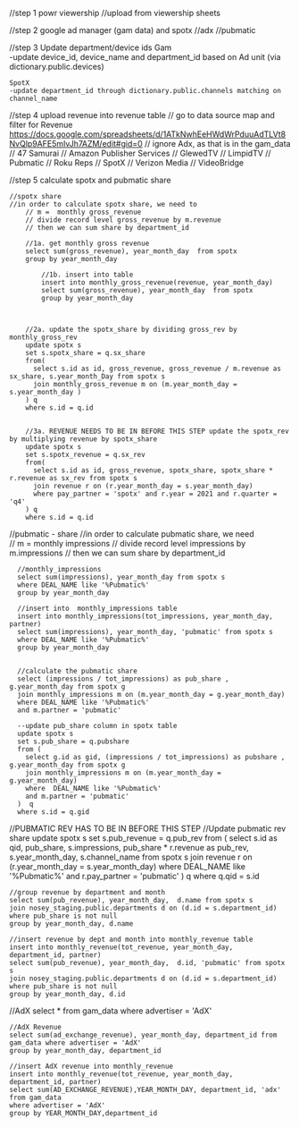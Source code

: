 //step 1 powr viewership
    //upload from viewership sheets 

//step 2 google ad manager (gam data) and spotx 
               //adx                        //pubmatic 
            
               
               
//step 3 
    Update department/device ids 
	Gam  
    -update device_id, device_name and department_id based on Ad unit  (via dictionary.public.devices)
	
	SpotX
	-update department_id through dictionary.public.channels matching on  channel_name    
    


//step 4 upload revenue into revenue table
    // go to data source map and filter for Revenue https://docs.google.com/spreadsheets/d/1ATkNwhEeHWdWrPduuAdTLVt8NvQlp9AFE5mIvJh7AZM/edit#gid=0
    // ignore Adx, as that is in the gam_data
    // 47 Samurai
    // Amazon Publisher Services
    // GlewedTV
    // LimpidTV
    // Pubmatic
    // Roku Reps
    // SpotX
    // Verizon Media
    // VideoBridge
    


//step 5 calculate spotx and pubmatic share

    //spotx share 
    //in order to calculate spotx share, we need to  
        // m =  monthly gross_revenue 
        // divide record level gross_revenue by m.revenue
        // then we can sum share by department_id
         
        //1a. get monthly gross revenue
        select sum(gross_revenue), year_month_day  from spotx
        group by year_month_day
        
            //1b. insert into table
            insert into monthly_gross_revenue(revenue, year_month_day)
            select sum(gross_revenue), year_month_day  from spotx
            group by year_month_day            
            

        
        //2a. update the spotx_share by dividing gross_rev by monthly_gross_rev        
        update spotx s
        set s.spotx_share = q.sx_share
        from(
          select s.id as id, gross_revenue, gross_revenue / m.revenue as sx_share, s.year_month_Day from spotx s
          join monthly_gross_revenue m on (m.year_month_day = s.year_month_day )
        ) q
        where s.id = q.id 
        
        
        //3a. REVENUE NEEDS TO BE IN BEFORE THIS STEP update the spotx_rev by multiplying revenue by spotx_share
        update spotx s
        set s.spotx_revenue = q.sx_rev
        from(
          select s.id as id, gross_revenue, spotx_share, spotx_share * r.revenue as sx_rev from spotx s
          join revenue r on (r.year_month_day = s.year_month_day)
          where pay_partner = 'spotx' and r.year = 2021 and r.quarter = 'q4'
        ) q
        where s.id = q.id 




//pubmatic - share
    //in order to calculate pubmatic share, we need   
        // m =  monthly impressions 
        // divide record level impressions by m.impressions
        // then we can sum share by department_id
         
      //monthly_impressions
      select sum(impressions), year_month_day from spotx s
      where DEAL_NAME like '%Pubmatic%'
      group by year_month_day
      
      //insert into  monthly_impressions table
      insert into monthly_impressions(tot_impressions, year_month_day, partner)
      select sum(impressions), year_month_day, 'pubmatic' from spotx s
      where DEAL_NAME like '%Pubmatic%'
      group by year_month_day

       
      //calculate the pubmatic share 
      select (impressions / tot_impressions) as pub_share , g.year_month_day from spotx g
      join monthly_impressions m on (m.year_month_day = g.year_month_day)
      where DEAL_NAME like '%Pubmatic%'
      and m.partner = 'pubmatic'
      
      --update pub_share column in spotx table
      update spotx s
      set s.pub_share = q.pubshare
      from (
        select g.id as gid, (impressions / tot_impressions) as pubshare , g.year_month_day from spotx g
        join monthly_impressions m on (m.year_month_day = g.year_month_day)
        where  DEAL_NAME like '%Pubmatic%'
        and m.partner = 'pubmatic'
      )  q
      where s.id = q.gid



  //PUBMATIC REV HAS TO BE IN BEFORE THIS STEP
    //Update pubmatic rev share
    update spotx s
    set s.pub_revenue = q.pub_rev
    from ( 
      select s.id as qid, pub_share, s.impressions, pub_share * r.revenue as pub_rev,  s.year_month_day, s.channel_name from spotx s
      join revenue r on (r.year_month_day = s.year_month_day)
      where DEAL_NAME like '%Pubmatic%'
      and r.pay_partner = 'pubmatic'
    ) q
    where q.qid = s.id

    
    //group revenue by department and month
    select sum(pub_revenue), year_month_day,  d.name from spotx s
    join nosey_staging.public.departments d on (d.id = s.department_id)
    where pub_share is not null
    group by year_month_day, d.name

    //insert revenue by dept and month into monthly_revenue table
    insert into monthly_revenue(tot_revenue, year_month_day, department_id, partner)
    select sum(pub_revenue), year_month_day,  d.id, 'pubmatic' from spotx s
    join nosey_staging.public.departments d on (d.id = s.department_id)
    where pub_share is not null
    group by year_month_day, d.id





//AdX
select * from gam_data where advertiser = 'AdX'

    //AdX Revenue
    select sum(ad_exchange_revenue), year_month_day, department_id from gam_data where advertiser = 'AdX'
    group by year_month_day, department_id
    
    //insert AdX revenue into monthly_revenue
    insert into monthly_revenue(tot_revenue, year_month_day, department_id, partner)
    select sum(AD_EXCHANGE_REVENUE),YEAR_MONTH_DAY, department_id, 'adx' from gam_data 
    where advertiser = 'AdX'
    group by YEAR_MONTH_DAY,department_id







